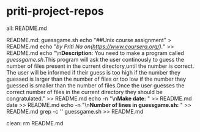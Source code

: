# priti-project-repos

all: README.md

README.md: guessgame.sh
	echo "##Unix course assignment" > README.md
	echo "*by Priti Na on(https://www.coursera.org/).*" >> README.md
	echo "\n**Description**: You need to make a program called *guessgame.sh*.This program will ask the user continously  to guess the number of files present in the current directory,until the number is correct. The user will be informed if their guess is too high if the number they guessed is larger than the number of files or too low if the number they guessed is smaller than the number of files.Once the user guesses the correct number of files in the current directory they should be congratulated." >> README.md
	echo -n "\n**Make date**: " >> README.md
	date >> README.md
	echo -n "\n**Number of lines in guessgame.sh:** " >> README.md
	grep -c '' guessgame.sh >> README.md

clean:
	rm README.md
